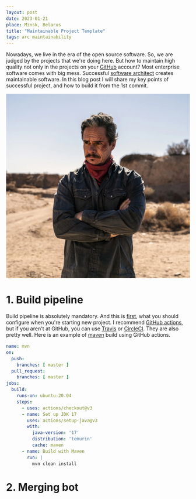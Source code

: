 ```yaml
---
layout: post
date: 2023-01-21
place: Minsk, Belarus
title: "Maintainable Project Template"
tags: arc maintainability
---
```


Nowadays, we live in the era of the open source software. So, we are judged by the projects that we're doing here.
But how to maintain high quality not only in the projects on your [GitHub](https://github.com) account?
Most enterprise software comes with big mess.
Successful [software architect]() creates maintainable software.
In this blog post I will share my key points of successful project, and how to build it from the 1st commit.

<!--more-->

![sm](/images/2023/01/bcs.png)

# 1. Build pipeline

Build pipeline is absolutely mandatory. And this is [first](yegorlink), what you should configure when you're starting
new
project.
I recommend [GitHub actions](), but if you aren't at GitHub, you can use [Travis]() or [CircleCI](). They are also
pretty well.
Here is an example of [maven]() build using GitHub actions.

```yaml
name: mvn
on:
  push:
    branches: [ master ]
  pull_request:
    branches: [ master ]
jobs:
  build:
    runs-on: ubuntu-20.04
    steps:
      - uses: actions/checkout@v3
      - name: Set up JDK 17
        uses: actions/setup-java@v3
        with:
          java-version: '17'
          distribution: 'temurin'
          cache: maven
      - name: Build with Maven
        run: |
          mvn clean install
```

# 2. Merging bot

